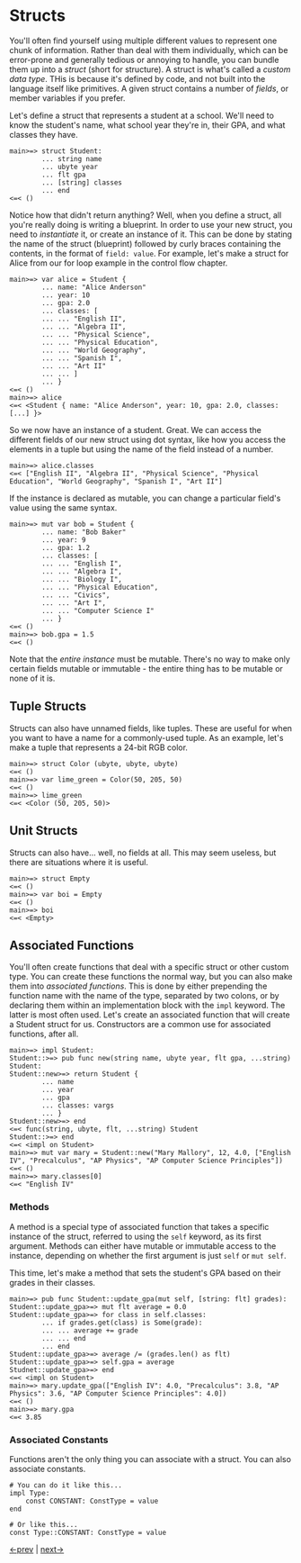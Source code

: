 # Structs

You'll often find yourself using multiple different values to represent one chunk of information. Rather than deal with them individually, which can be error-prone and generally tedious or annoying to handle, you can bundle them up into a _struct_ (short for structure). A struct is what's called a _custom data type_. THis is because it's defined by code, and not built into the language itself like primitives. A given struct contains a number of _fields_, or member variables if you prefer.

Let's define a struct that represents a student at a school. We'll need to know the student's name, what school year they're in, their GPA, and what classes they have.

```
main>=> struct Student:
		... string name
		... ubyte year
		... flt gpa
		... [string] classes
		... end
<=< ()
```

Notice how that didn't return anything? Well, when you define a struct, all you're really doing is writing a blueprint. In order to use your new struct, you need to _instantiate_ it, or create an instance of it. This can be done by stating the name of the struct (blueprint) followed by curly braces containing the contents, in the format of `field: value`. For example, let's make a struct for Alice from our for loop example in the control flow chapter.

```
main>=> var alice = Student {
		... name: "Alice Anderson"
		... year: 10
		... gpa: 2.0
		... classes: [
		... ... "English II",
		... ... "Algebra II",
		... ... "Physical Science",
		... ... "Physical Education",
		... ... "World Geography",
		... ... "Spanish I",
		... ... "Art II"
		... ... ]
		... }
<=< ()
main>=> alice
<=< <Student { name: "Alice Anderson", year: 10, gpa: 2.0, classes: [...] }>
```

So we now have an instance of a student. Great. We can access the different fields of our new struct using dot syntax, like how you access the elements in a tuple but using the name of the field instead of a number.

```
main>=> alice.classes
<=< ["English II", "Algebra II", "Physical Science", "Physical Education", "World Geography", "Spanish I", "Art II"]
```

If the instance is declared as mutable, you can change a particular field's value using the same syntax.

```
main>=> mut var bob = Student {
		... name: "Bob Baker"
		... year: 9
		... gpa: 1.2
		... classes: [
		... ... "English I",
		... ... "Algebra I",
		... ... "Biology I",
		... ... "Physical Education",
		... ... "Civics",
		... ... "Art I",
		... ... "Computer Science I"
		... }
<=< ()
main>=> bob.gpa = 1.5
<=< ()
```

Note that the _entire instance_ must be mutable. There's no way to make only certain fields mutable or immutable - the entire thing has to be mutable or none of it is.

## Tuple Structs

Structs can also have unnamed fields, like tuples. These are useful for when you want to have a name for a commonly-used tuple. As an example, let's make a tuple that represents a 24-bit RGB color.

```
main>=> struct Color (ubyte, ubyte, ubyte)
<=< ()
main>=> var lime_green = Color(50, 205, 50)
<=< ()
main>=> lime_green
<=< <Color (50, 205, 50)>
```

## Unit Structs

Structs can also have... well, no fields at all. This may seem useless, but there are situations where it is useful.

```
main>=> struct Empty
<=< ()
main>=> var boi = Empty
<=< ()
main>=> boi
<=< <Empty>
```

## Associated Functions

You'll often create functions that deal with a specific struct or other custom type. You can create these functions the normal way, but you can also make them into _associated functions_. This is done by either prepending the function name with the name of the type, separated by two colons, or by declaring them within an implementation block with the `impl` keyword. The latter is most often used. Let's create an associated function that will create a Student struct for us. Constructors are a common use for associated functions, after all.

```
main>=> impl Student:
Student::>=> pub func new(string name, ubyte year, flt gpa, ...string) Student:
Student::new>=> return Student {
		... name
		... year
		... gpa
		... classes: vargs
		... }
Student::new>=> end
<=< func(string, ubyte, flt, ...string) Student
Student::>=> end
<=< <impl on Student>
main>=> mut var mary = Student::new("Mary Mallory", 12, 4.0, ["English IV", "Precalculus", "AP Physics", "AP Computer Science Principles"])
<=< ()
main>=> mary.classes[0]
<=< "English IV"
```

### Methods

A method is a special type of associated function that takes a specific instance of the struct, referred to using the `self` keyword, as its first argument. Methods can either have mutable or immutable access to the instance, depending on whether the first argument is just `self` or `mut self`.

This time, let's make a method that sets the student's GPA based on their grades in their classes.

```
main>=> pub func Student::update_gpa(mut self, [string: flt] grades):
Student::update_gpa>=> mut flt average = 0.0
Student::update_gpa>=> for class in self.classes:
		... if grades.get(class) is Some(grade):
		... ... average += grade
		... ... end
		... end
Student::update_gpa>=> average /= (grades.len() as flt)
Student::update_gpa>=> self.gpa = average
Studnet::update_gpa>=> end
<=< <impl on Student>
main>=> mary.update_gpa(["English IV": 4.0, "Precalculus": 3.8, "AP Physics": 3.6, "AP Computer Science Principles": 4.0])
<=< ()
main>=> mary.gpa
<=< 3.85
```

### Associated Constants

Functions aren't the only thing you can associate with a struct. You can also associate constants.

```rouge
# You can do it like this...
impl Type:
	const CONSTANT: ConstType = value
end

# Or like this...
const Type::CONSTANT: ConstType = value
```

[<-prev](5_functions.md) | [next->](7_enums.md)
